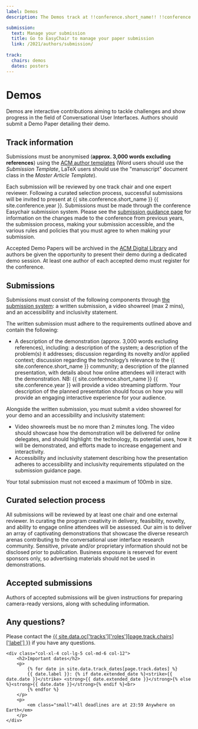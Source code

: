 ```yaml
---
label: Demos
description: The Demos track at !!conference.short_name!! !!conference.year!! allows authors to present interactive contributions aiming to tackle challenges and show progress in the field of Conversational User Interfaces. 

submission:
  text: Manage your submission
  title: Go to EasyChair to manage your paper submission
  link: /2021/authors/submission/
  
track:
  chairs: demos
  dates: posters
---
```


# Demos

Demos are interactive contributions aiming to tackle challenges and show progress in the field of Conversational User Interfaces. Authors should submit a Demo Paper detailing their demo.

<div class="row">
	<div class="col-xl-8 col-lg-7 col-md-6 col-12">
		<h2>Track information</h2>
		<p>
			Submissions must be anonymised (<strong>approx. 3,000 words excluding references</strong>) using the <a href="https://www.acm.org/publications/taps/word-template-workflow#h-2.-the-workflow-and-templates" title="ACM template information">ACM author templates</a> (Word users should use the <em>Submission Template</em>, LaTeX users should use the "manuscript" document class in the <em>Master Article Template</em>).
		</p>
		<p>
			Each submission will be reviewed by one track chair and one expert reviewer. Following a curated selection process, successful submissions will be invited to present at {{ site.conference.short_name }} {{ site.conference.year }}. Submissions must be made through the conference Easychair submission system.  Please see the <a href="{{ "/authors/submission-guidance/" | relative_url }}" title="Additional submission guidance for {{ site.conference.short_name }} {{ site.conference.year }}">submission guidance page</a> for information on the changes made to the conference from previous years, the submission process, making your submission accessible, and the various rules and policies that you must agree to when making your submission.
		</p>
		<p>
			Accepted Demo Papers will be archived in the <a href="http://dl.acm.org/" title="The ACM Digital Library">ACM Digital Library</a> and authors be given the opportunity to present their demo during a dedicated demo session. At least one author of each accepted demo must register for the conference.
		</p>
		<h2>Submissions</h2>
		<p>
			Submissions must consist of the following components through <a href="{{ "/authors/submission/" | relative_url }}" title="The submission system for {{ site.conference.short_name }} {{ site.conference.year }}">the submission system</a>: a written submission, a video showreel (max 2 mins), and an accessibility and inclusivity statement. 
		</p>
		<p>
			The written submission must adhere to the requirements outlined above and contain the following: 
			<ul>
				<li>
					A description of the demonstration (approx. 3,000 words excluding references), including: a description of the system; a description of the problem(s) it addresses;  discussion regarding its novelty and/or applied context; discussion regarding the technology’s relevance to the {{ site.conference.short_name }} community; a description of the planned presentation, with details about how online attendees will interact with the demonstration. NB: {{ site.conference.short_name }} {{ site.conference.year }} will provide a video streaming platform. Your description of the planned presentation should focus on how you will provide an engaging interactive experience for your audience.
				</li>
			</ul>
		Alongside the written submission, you must submit a video showreel for your demo and an accessibility and inclusivity statement:
			<ul>
				<li>
					Video showreels must be no more than 2 minutes long. The video should showcase how the demonstration will be delivered for online delegates, and should highlight: the technology, its potential uses, how it will be demonstrated, and efforts made to increase engagement and interactivity.
				</li>
				<li>
					Accessibility and inclusivity statement describing how the presentation adheres to accessibility and inclusivity requirements stipulated on the submission guidance page.
				</li>
			</ul>
		</p>
		<p>
			Your total submission must not exceed a maximum of 100mb in size.
		</p>
		<h2>Curated selection process</h2>
		<p>
			All submissions will be reviewed by at least one chair and one external reviewer.  In curating the program creativity in delivery, feasibility, novelty, and ability to engage online attendees will be assessed. Our aim is to deliver an array of captivating demonstrations that showcase the diverse research arenas contributing to the conversational user interface research community. Sensitive, private and/or proprietary information should not be disclosed prior to publication. Business exposure is reserved for event sponsors only, so advertising materials should not be used in demonstrations. 
		</p>
		<h2>Accepted submissions</h2>
		<p>
			Authors of accepted submissions will be given instructions for preparing camera-ready versions, along with scheduling information.
		</p>
		<h2>Any questions?</h2>
		<p>
			Please contact the <a href="{{ site.data.oc['tracks']['roles'][page.track.chairs]['email'] }}" title="Contact the {{ site.conference.short_name }} {{ site.conference.year }} {{ site.data.oc['tracks']['roles'][page.track.chairs]['label'] }} if you have any questions">{{ site.data.oc['tracks']['roles'][page.track.chairs]['label'] }}</a> if you have any questions.
		</p>
	</div>

	<div class="col-xl-4 col-lg-5 col-md-6 col-12">
		<h2>Important dates</h2>
		<p>
			{% for date in site.data.track_dates[page.track.dates] %}
			{{ date.label }}: {% if date.extended_date %}<strike>{{ date.date }}</strike> <strong>{{ date.extended_date }}</strong>{% else %}<strong>{{ date.date }}</strong>{% endif %}<br>
			{% endfor %}
		</p>
		<p>
			<em class="small">All deadlines are at 23:59 Anywhere on Earth</em>
		</p>
	</div>
</div>
